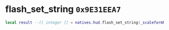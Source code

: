 # flash_set_string `0x9E31EEA7`

```lua
local result --[[ integer ]] = natives.hud.flash_set_string(_scaleformName --[[ string ]], _scaleformVarName --[[ string ]], _string --[[ number ]], _unk --[[ number ]])
```